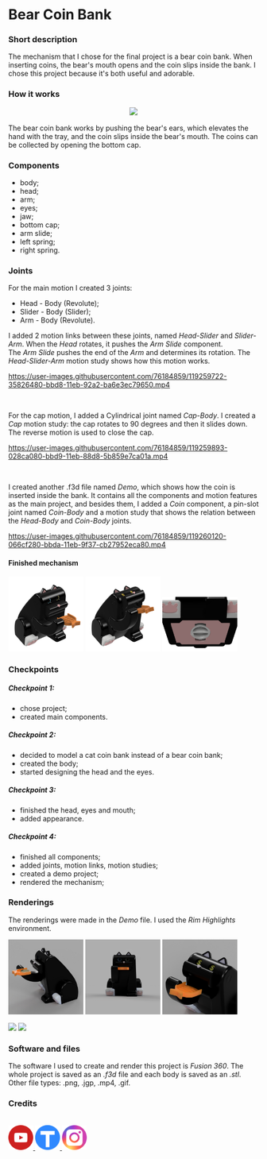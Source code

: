 # Bear Coin Bank

### Short description
The mechanism that I chose for the final project is a bear coin bank. When inserting coins, the bear's mouth opens and the coin slips inside the bank. I chose this project because it's both useful and adorable.

### How it works

<p align = 'center'>
<a href="https://www.youtube.com/watch?v=njh3S9VZ788&t=255s">
<img src="videos and gifs\howItWorks.gif"  width="400"/>
</a>
</p>

The bear coin bank works by pushing the bear's ears, which elevates the hand with the tray, and the coin slips inside the bear's mouth. The coins can be collected by opening the bottom cap.

### Components
* body;
* head;
* arm;
* eyes;
* jaw;
* bottom cap;
* arm slide;
* left spring;
* right spring.

### Joints

For the main motion I created 3 joints:
* Head - Body (Revolute);
* Slider - Body (Slider);
* Arm - Body (Revolute).

I added 2 motion links between these joints, named _Head-Slider_ and _Slider-Arm_. When the _Head_ rotates, it pushes the _Arm Slide_ component.  
The _Arm Slide_ pushes the end of the _Arm_ and determines its rotation. The _Head-Slider-Arm_ motion study shows how this motion works.

https://user-images.githubusercontent.com/76184859/119259722-35826480-bbd8-11eb-92a2-ba6e3ec79650.mp4
<p>&nbsp;</p>

For the cap motion, I added a Cylindrical joint named _Cap-Body_. 
I created a _Cap_ motion study: the cap rotates to 90 degrees and then it slides down. The reverse motion is used to close the cap.


https://user-images.githubusercontent.com/76184859/119259893-028ca080-bbd9-11eb-88d8-5b859e7ca01a.mp4
<p>&nbsp;</p>

I created another .f3d file named _Demo_, which shows how the coin is inserted inside the bank.
It contains all the components and motion features as the main project, and besides them, I added a _Coin_ component, a pin-slot joint named _Coin-Body_ and a motion study that shows the relation between the _Head-Body_ and _Coin-Body_ joints.
  

https://user-images.githubusercontent.com/76184859/119260120-066cf280-bbda-11eb-9f37-cb27952eca80.mp4

#### Finished mechanism

 <img src="images/cat1.png" width=30%> <img
 src="images/cat2.png" width=30%>  <img
 src="images/cat3.png" width=30%>


### Checkpoints
##### Checkpoint 1:
- chose project;
- created main components.

##### Checkpoint 2:
- decided to model a cat coin bank instead of a bear coin bank;
- created the body;
- started designing the head and the eyes.

##### Checkpoint 3:
- finished the head, eyes and mouth;
- added appearance.

##### Checkpoint 4:
- finished all components;
- added joints, motion links, motion studies;
- created a demo project;
- rendered the mechanism;

### Renderings
The renderings were made in the _Demo_ file. I used the _Rim Highlights_ environment.  

<img src="images\bank + coin.jpg" width=30%>  <img 
src="images\front.png" width=30%>  <img 
src="images\dollar eyes.png" width=30%>

<img src="videos and gifs\coin bank.gif" width=45%>  <img
 src="videos and gifs\bottom cap.gif" width=45%>

### Software and files
The software I used to create and render this project is _Fusion 360_. The whole project is saved as an _.f3d_ file and each body is saved as an _.stl_.  
Other file types: .png, .jgp, .mp4, .gif.


### Credits

<br>
<a href="https://www.youtube.com/watch?v=njh3S9VZ788&t=255s">
<img src="logos/youtubeLogo.png" style="height:50px">
</a> <a href="https://www.thingiverse.com/thing:4809969 ">
<img src="logos/thingiverseLogo.png" style="height:50px">
</a> <a href="https://www.instagram.com/p/B1mCdyzAXvv/">
<img src="logos/instagramLogo.png" style="height:50px">
</a>

